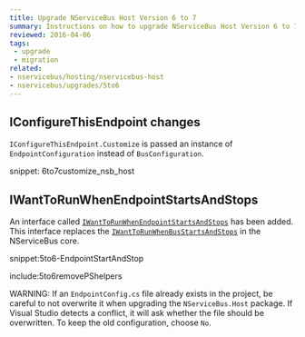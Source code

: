 ```yaml
---
title: Upgrade NServiceBus Host Version 6 to 7
summary: Instructions on how to upgrade NServiceBus Host Version 6 to 7.
reviewed: 2016-04-06
tags:
 - upgrade
 - migration
related:
- nservicebus/hosting/nservicebus-host
- nservicebus/upgrades/5to6
---
```



## IConfigureThisEndpoint changes

`IConfigureThisEndpoint.Customize` is passed an instance of `EndpointConfiguration` instead of `BusConfiguration`.

snippet: 6to7customize_nsb_host


## IWantToRunWhenEndpointStartsAndStops 

An interface called [`IWantToRunWhenEndpointStartsAndStops`](/nservicebus/hosting/nservicebus-host/) has been added. This interface replaces the [`IWantToRunWhenBusStartsAndStops`](/nservicebus/lifecycle/endpointstartandstop.md) in the NServiceBus core.

snippet:5to6-EndpointStartAndStop


include:5to6removePShelpers

WARNING: If an `EndpointConfig.cs` file already exists in the project, be careful to not overwrite it when upgrading the `NServiceBus.Host` package. If Visual Studio detects a conflict, it will ask whether the file should be overwritten. To keep the old configuration, choose `No`.   